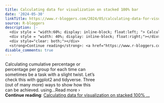 ```yaml
---
title: Calculating data for visualization on stacked 100% bar
date: '2024-05-30'
linkTitle: https://www.r-bloggers.com/2024/05/calculating-data-for-visualization-on-stacked-100-bar/
source: R-bloggers
description: |-
  <div style = "width:60%; display: inline-block; float:left; "> Calculating cumulative percentage or percentage per group for each time can sometimes be a task with a slight twist. Let’s check this with ggplot2 and tidyverse. Three (out of many more) ways to show how this can be achieved. using…Read more ›</div>
  <div style = "width: 40%; display: inline-block; float:right;"></div>
  <div style="clear: both;"></div>
  <strong>Continue reading</strong>: <a href="https://www.r-bloggers.com/2024/05/calculating-data-for-visualization-on-stacked-100-bar/">Calculating data for visualization on stacked 100%  ...
disable_comments: true
---
```

<div style = "width:60%; display: inline-block; float:left; "> Calculating cumulative percentage or percentage per group for each time can sometimes be a task with a slight twist. Let’s check this with ggplot2 and tidyverse. Three (out of many more) ways to show how this can be achieved. using…Read more ›</div>
<div style = "width: 40%; display: inline-block; float:right;"></div>
<div style="clear: both;"></div>
<strong>Continue reading</strong>: <a href="https://www.r-bloggers.com/2024/05/calculating-data-for-visualization-on-stacked-100-bar/">Calculating data for visualization on stacked 100%  ...